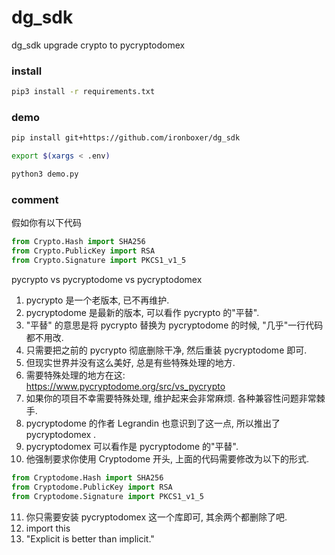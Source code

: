 # dg_sdk

dg_sdk upgrade crypto to pycryptodomex

### install

```bash
pip3 install -r requirements.txt
```

### demo

```bash
pip install git+https://github.com/ironboxer/dg_sdk

export $(xargs < .env)

python3 demo.py
```

### comment

假如你有以下代码

```Python
from Crypto.Hash import SHA256
from Crypto.PublicKey import RSA
from Crypto.Signature import PKCS1_v1_5
```

pycrypto vs pycryptodome vs pycryptodomex

1. pycrypto 是一个老版本, 已不再维护.
2. pycryptodome 是最新的版本, 可以看作 pycrypto 的"平替".
3. "平替" 的意思是将 pycrypto 替换为 pycryptodome 的时候, "几乎"一行代码都不用改.
4. 只需要把之前的 pycrypto 彻底删除干净, 然后重装 pycryptodome 即可.
5. 但现实世界并没有这么美好, 总是有些特殊处理的地方.
6. 需要特殊处理的地方在这: https://www.pycryptodome.org/src/vs_pycrypto
7. 如果你的项目不幸需要特殊处理, 维护起来会非常麻烦. 各种兼容性问题非常棘手.
8. pycryptodome 的作者 Legrandin 也意识到了这一点, 所以推出了 pycryptodomex .
9. pycryptodomex 可以看作是 pycryptodome 的"平替".
10. 他强制要求你使用 Cryptodome 开头, 上面的代码需要修改为以下的形式.
```Python
from Cryptodome.Hash import SHA256
from Cryptodome.PublicKey import RSA
from Cryptodome.Signature import PKCS1_v1_5
```
11.  你只需要安装 pycryptodomex 这一个库即可, 其余两个都删除了吧.
12. import this
13. "Explicit is better than implicit."
